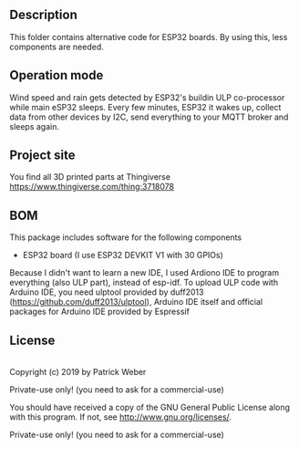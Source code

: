 ## Description
This folder contains alternative code for ESP32 boards. By using this, less components are needed.

## Operation mode
Wind speed and rain gets detected by ESP32's buildin ULP co-processor while main eSP32 sleeps. 
Every few minutes, ESP32 it wakes up, collect data from other devices by I2C, 
send everything to your MQTT broker and sleeps again.

## Project site
You find all 3D printed parts at Thingiverse 
https://www.thingiverse.com/thing:3718078


## BOM
This package includes software for the following components
- ESP32 board (I use ESP32 DEVKIT V1 with 30 GPIOs)

Because I didn't want to learn a new IDE, I used Ardiono IDE to program everything (also ULP part), instead of esp-idf.
To upload ULP code with Arduino IDE, you need ulptool provided by duff2013 (https://github.com/duff2013/ulptool),
Arduino IDE itself and official packages for Arduino IDE provided by Espressif


## License
<br>Copyright (c) 2019 by Patrick Weber  

Private-use only! (you need to ask for a commercial-use)
 

You should have received a copy of the GNU General Public License
along with this program.  If not, see <http://www.gnu.org/licenses/>.

Private-use only! (you need to ask for a commercial-use)

